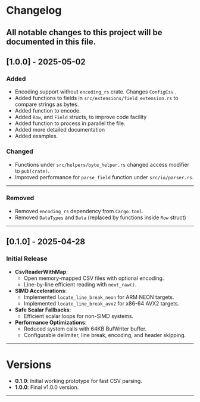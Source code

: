 # Changelog
All notable changes to this project will be documented in this file.
---


## [1.0.0] - 2025-05-02

### Added
- Encoding support without `encoding_rs` crate. Changes `ConfigCsv` .
- Added functions to fields in `src/extensions/field_extension.rs` to compare strings as bytes.
- Added function to encode.
- Added `Row`, and `Field` structs, to improve code facility
- Added function to process in parallel the file.
- Added more detailed documentation
- Added examples.
  

### Changed
- Functions under `src/helpers/byte_helper.rs` changed access modifier to `pub(crate)`.
- Improved performance for `parse_field` function under `src/io/parser.rs`.
---

### Removed

- Removed `encoding_rs` dependency from `Cargo.toml`.
- Removed `DataTypes` and `Data` (replaced by functions inside `Row` struct)
---

## [0.1.0] - 2025-04-28

### Initial Release
- **CsvReaderWithMap**:
    - Open memory-mapped CSV files with optional encoding.
    - Line-by-line efficient reading with `next_raw()`.
- **SIMD Accelerations**:
    - Implemented `locate_line_break_neon` for ARM NEON targets.
    - Implemented `locate_line_break_avx2` for x86-64 AVX2 targets.
- **Safe Scalar Fallbacks**:
    - Efficient scalar loops for non-SIMD systems.
- **Performance Optimizations**:
    - Reduced system calls with 64KB BufWriter buffer.
    - Configurable delimiter, line break, encoding, and header skipping.

---

# Versions

- **0.1.0**: Initial working prototype for fast CSV parsing.
- **1.0.0**: Final v1.0.0 version.

---


